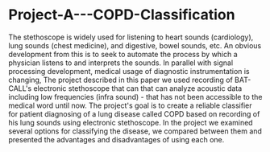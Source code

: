 # Project-A---COPD-Classification
The stethoscope is widely used for listening to heart sounds (cardiology), lung sounds (chest medicine), and digestive, bowel sounds, etc. An obvious development from this is to seek to automate the process by which a physician listens to and interprets the sounds. 
In parallel with signal processing development, medical usage of diagnostic instrumentation is changing, The project described in this paper we used recording of BAT-CALL's electronic stethoscope that can that can analyze acoustic data including low frequencies (infra sound) - that has not been accessible to the medical word until now.
The project's goal is to create a reliable classifier for patient diagnosing of a lung disease called COPD based on recording of his lung sounds using electronic stethoscope.
In the project we examined several options for classifying the disease, we compared between them and presented the advantages and disadvantages of using each one.    
